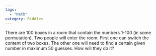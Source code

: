 ```yaml
---
tags:
  - "Math"
category: Riddles
---
```


There are 100 boxes in a room that contain the numbers 1-100 (in some permutation). Two people will enter the room. First one can switch the content of two boxes. The other one will need to find a certain given number in maximum 50 guesses. How will they do it?
